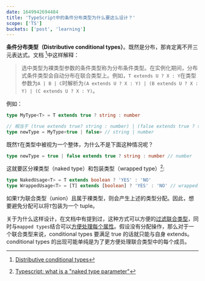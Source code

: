 ```yaml
---
date: 1649942694484
title: 'TypeScript中的条件分布类型为什么要这么设计？'
scope: ['TS']
buckets: ['post', 'learning']
---
```


**条件分布类型（Distributive conditional types）**。既然是分布，那肯定离不开三元表达式。文档 [^Distributive conditional types]中这样解释：

> 选中类型为裸类型参数的条件类型称为分布条件类型。在实例化期间，分布式条件类型会自动分布在联合类型上。例如，`T extends U ? X : Y`在类型参数为`A | B | C`时解析为`(A extends U ? X : Y) | (B extends U ? X : Y) | (C extends U ? X : Y)`。

例如：

```typescript
type MyType<T> = T extends true ? string : number

// 相当于 (true extends true? string : number) | (false extends true ? string : number)
type newType = MyType<true | false> // string | number
```

既然`T`在类型中被视为一个整体，为什么不是下面这种情况呢？

```typescript
type newType = true | false extends true ? string : number // number
```

这就要区分裸类型（naked type）和包装类型（wrapped type）[^ naked and wrapped]:

```typescript
type NakedUsage<T> = T extends boolean ? 'YES' : 'NO'
type WrappedUsage<T> = [T] extends [boolean] ? 'YES' : 'NO' // wrapped in a tuple
```

如果`T`为联合类型（union）且属于裸类型，则会产生上述的类型分配。因此，想要避免分配可以将`T`包装为一个 tuple。

关于为什么这样设计，在文档中有提到过，这种方式可以方便的[过滤联合类型](/wrap/tc/43_exclude)，同时与`mapped types`结合可以[方便处理每个属性](/wrap/tc/11_tuple_to_object)。假设没有分配操作，那么对于一个联合类型来说，conditional types 要满足 true 的话就只能与自身 extends。conditional types 的出现可能单纯是为了更方便处理联合类型中的每个成员。

[^Distributive conditional types]: [Distributive conditional types](https://www.typescriptlang.org/docs/handbook/release-notes/typescript-2-8.html#distributive-conditional-types)

[^ naked and wrapped]: [Typescript: what is a "naked type parameter"](https://stackoverflow.com/questions/51651499/typescript-what-is-a-naked-type-parameter)

